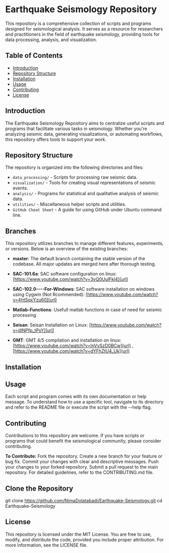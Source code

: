 # Earthquake Seismology Repository

This repository is a comprehensive collection of scripts and programs designed for seismological analysis. It serves as a resource for researchers and practitioners in the field of earthquake seismology, providing tools for data processing, analysis, and visualization.

## Table of Contents

- [Introduction](#introduction)
- [Repository Structure](#repository-structure)
- [Installation](#installation)
- [Usage](#usage)
- [Contributing](#contributing)
- [License](#license)

## Introduction

The Earthquake Seismology Repository aims to centralize useful scripts and programs that facilitate various tasks in seismology. Whether you're analyzing seismic data, generating visualizations, or automating workflows, this repository offers tools to support your work.

## Repository Structure

The repository is organized into the following directories and files:

- `data_processing/` - Scripts for processing raw seismic data.
- `visualization/` - Tools for creating visual representations of seismic events.
- `analysis/` - Programs for statistical and qualitative analysis of seismic data.
- `utilities/` - Miscellaneous helper scripts and utilities.
- `GitHub Cheat Sheet` - A guide for using GitHub under Ubuntu command line.

## Branches

This repository utilizes branches to manage different features, experiments, or versions. Below is an overview of the existing branches:

- **master**: The default branch containing the stable version of the codebase. All major updates are merged here after thorough testing.

- **SAC-101.6a**: SAC software configuration on linux: [https://www.youtube.com/watch?v=3yQ0UulFkl4](url)

- **SAC-102.0----For-Windows**: SAC software installation on windows using Cygwin (Not Rcommended): [https://www.youtube.com/watch?v=4htSqxYzu60](url)
- **Matlab-Functions**: Usefull matlab functions in case of need for seismic processing
- **Seisan**: Seisan Installation on Linux: [https://www.youtube.com/watch?v=dINPfp_tPsY](url)
- **GMT**: GMT 4/5 compilation and installation on linux: [https://www.youtube.com/watch?v=InVvSzD0BCw](url) , [https://www.youtube.com/watch?v=dYFhZtU4_Uk](url)

## Installation

## Usage
Each script and program comes with its own documentation or help message. To understand how to use a specific tool, navigate to its directory and refer to the README file or execute the script with the --help flag.

## Contributing
Contributions to this repository are welcome. If you have scripts or programs that could benefit the seismological community, please consider contributing.

**To Contribute:**
Fork the repository.
Create a new branch for your feature or bug fix.
Commit your changes with clear and descriptive messages.
Push your changes to your forked repository.
Submit a pull request to the main repository.
For detailed guidelines, refer to the CONTRIBUTING.md file.

## Clone the Repository
git clone https://github.com/NimaDolatabadi/Earthquake-Seismology.git
cd Earthquake-Seismology

## License
This repository is licensed under the MIT License. You are free to use, modify, and distribute the code, provided you include proper attribution. For more information, see the LICENSE file.
